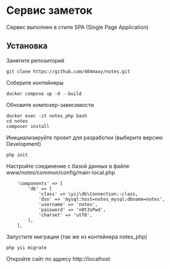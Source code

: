# Сервис заметок

Сервис выполнен в стиле SPA (Single Page Application)

## Установка

Занятите репозиторий

```
git clone https://github.com/404maxy/notes.git
```

Соберите контейнеры

```
docker compose up -d --build
```

Обновите композер-зависимости

```
docker exec -it notes_php bash
cd notes
composer install
```

Инициализируйте проект для разработки (выберите версию Development)

```
php init
```

Настройте соединение с базой данных в файле www/notes/common/config/main-local.php

```
    'components' => [
        'db' => [
            'class' => \yii\db\Connection::class,
            'dsn' => 'mysql:host=notes_mysql;dbname=notes',
            'username' => 'notes',
            'password' => 'n0t3sPwd',
            'charset' => 'utf8',
        ],
    ],
```

Запустите миграции (так же из контейнера notes_php)
```
php yii migrate
```

Откройте сайт по адресу http://localhost
